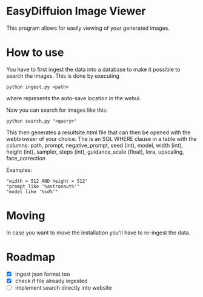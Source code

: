 # EasyDiffuion Image Viewer

This program allows for easily viewing of your generated images.

# How to use

You have to first ingest the data into a database to make it possible to search the images. This is done by executing
```
python ingest.py <path>
```
where <path> represents the auto-save location in the webui.

Now you can search for images like this:

```
python search.py "<query>"
```

This then generates a resultsite.html file that can then be opened with the webbrowser of your choice.
The <query> is an SQL WHERE clause in a table with the columns: path, prompt, negative_prompt, seed (int), model, width (int), height (int), sampler, steps (int), guidance_scale (float), lora, upscaling, face_correction

Examples:

```
"width = 512 AND height = 512"
"prompt like '%astronaut%'"
"model like '%sd%'"
```

# Moving

In case you want to move the installation you'll have to re-ingest the data.

# Roadmap

- [X] ingest json format too
- [X] check if file already ingested
- [ ] implement search directly into website